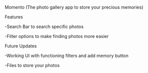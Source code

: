 Momento 
(The photo gallery app to store your precious memories)

Features

-Search Bar to search specific photos

-Filter options to make finding photos more easier

Future Updates

-Working UI with functioning filters and add memory button

-Files to store your photos
